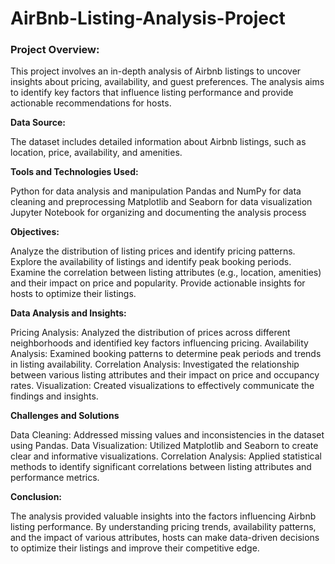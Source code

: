 # AirBnb-Listing-Analysis-Project


### Project Overview:

This project involves an in-depth analysis of Airbnb listings to uncover insights about pricing, availability, and guest preferences. The analysis aims to identify key factors that influence listing performance and provide actionable recommendations for hosts.

**Data Source:**

The dataset includes detailed information about Airbnb listings, such as location, price, availability, and amenities.

**Tools and Technologies Used:**

Python for data analysis and manipulation
Pandas and NumPy for data cleaning and preprocessing
Matplotlib and Seaborn for data visualization
Jupyter Notebook for organizing and documenting the analysis process

**Objectives:**

Analyze the distribution of listing prices and identify pricing patterns.
Explore the availability of listings and identify peak booking periods.
Examine the correlation between listing attributes (e.g., location, amenities) and their impact on price and popularity.
Provide actionable insights for hosts to optimize their listings.

**Data Analysis and Insights:**

Pricing Analysis: Analyzed the distribution of prices across different neighborhoods and identified key factors influencing pricing.
Availability Analysis: Examined booking patterns to determine peak periods and trends in listing availability.
Correlation Analysis: Investigated the relationship between various listing attributes and their impact on price and occupancy rates.
Visualization: Created visualizations to effectively communicate the findings and insights.

**Challenges and Solutions**

Data Cleaning: Addressed missing values and inconsistencies in the dataset using Pandas.
Data Visualization: Utilized Matplotlib and Seaborn to create clear and informative visualizations.
Correlation Analysis: Applied statistical methods to identify significant correlations between listing attributes and performance metrics.

**Conclusion:**

The analysis provided valuable insights into the factors influencing Airbnb listing performance. By understanding pricing trends, availability patterns, and the impact of various attributes, hosts can make data-driven decisions to optimize their listings and improve their competitive edge.
